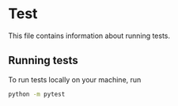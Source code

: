 # Test

This file contains information about running tests.

## Running tests

To run tests locally on your machine, run

```bash
python -m pytest
```
